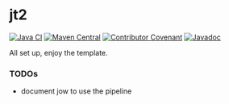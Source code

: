 # jt2

[![Java CI](https://github.com/kjoivmasopkpaoksd/jt2-1/actions/workflows/1.pipeline.yml/badge.svg)](https://github.com/kjoivmasopkpaoksd/jt2-1/actions/workflows/1.pipeline.yml)
[![Maven Central](https://img.shields.io/maven-central/v/org.acme/fancy-library-name.svg)](https://central.sonatype.com/artifact/org.acme/fancy-library-name)
[![Contributor Covenant](https://img.shields.io/badge/Contributor%20Covenant-2.1-4baaaa.svg)](CODE_OF_CONDUCT.md)
[![Javadoc](https://img.shields.io/badge/JavaDoc-Online-green)](https://kjoivmasopkpaoksd.github.io/jt2-1/javadoc/current)

All set up, enjoy the template.

### TODOs
- document jow to use the pipeline
